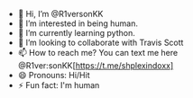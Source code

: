 - 👋 Hi, I’m @R1versonKK
- 👀 I’m interested in being human.
- 🌱 I’m currently learning python.
- 💞️ I’m looking to collaborate with Travis Scott
- 📫 How to reach me? You can text me here @R1ver:sonKK[https://t.me/shplexindoxx]
- 😄 Pronouns: Hi/Hit
- ⚡ Fun fact: I'm human

<!---
R1versonKK/R1versonKK is a ✨ special ✨ repository because its `README.md` (this file) appears on your GitHub profile.
You can click the Preview link to take a look at your changes.
--->
